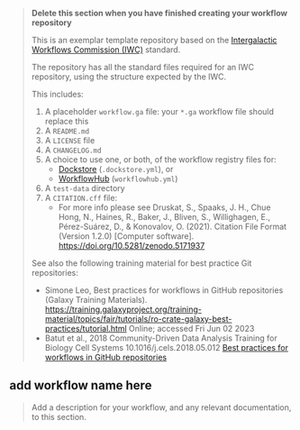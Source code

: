 
> **Delete this section when you have finished creating your workflow repository**
> 
> This is an exemplar template repository based on the [Intergalactic Workflows Commission (IWC)](https://github.com/galaxyproject/iwc) standard.
>
> The repository has all the standard files required for an IWC repository, using the structure expected by the IWC.
> 
> This includes:
> 1. A placeholder `workflow.ga` file: your `*.ga` workflow file should replace this
> 2. A `README.md`
> 3. A `LICENSE` file
> 4. A `CHANGELOG.md`
> 5. A choice to use one, or both, of the workflow registry files for:
>    - [Dockstore](https://docs.dockstore.org/en/stable/getting-started/dockstore-workflows.html#register-a-workflow-on-dockstore) (`.dockstore.yml`), or 
>    - [WorkflowHub](https://workflowhub.eu/) (`workflowhub.yml`)
> 6. A `test-data` directory
> 7. A `CITATION.cff` file: 
>    - For more info please see Druskat, S., Spaaks, J. H., Chue Hong, N., Haines, R., Baker, J., Bliven, S., Willighagen, E., Pérez-Suárez, D., & Konovalov, O. (2021). Citation File Format (Version 1.2.0) [Computer software]. https://doi.org/10.5281/zenodo.5171937
>
> See also the following training material for best practice Git repositories:
>
> - Simone Leo, Best practices for workflows in GitHub repositories (Galaxy Training Materials). https://training.galaxyproject.org/training-material/topics/fair/tutorials/ro-crate-galaxy-best-practices/tutorial.html Online; accessed Fri Jun 02 2023
> - Batut et al., 2018 Community-Driven Data Analysis Training for Biology Cell Systems 10.1016/j.cels.2018.05.012
[Best practices for workflows in GitHub repositories](https://gxy.io/GTN:T00339)
 

add workflow name here
--------------------------------------

> Add a description for your workflow, and any relevant documentation, to this section.

